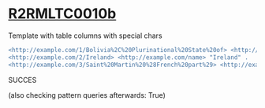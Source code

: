 
# [R2RMLTC0010b](https://www.w3.org/TR/rdb2rdf-test-cases/#R2RMLTC0010b)
Template with table columns with special chars

```diff
<http://example.com/1/Bolivia%2C%20Plurinational%20State%20of> <http://example.com/name> "Bolivia, Plurinational State of" .
<http://example.com/2/Ireland> <http://example.com/name> "Ireland" .
<http://example.com/3/Saint%20Martin%20%28French%20part%29> <http://example.com/name> "Saint Martin (French part)" .
```

SUCCES

(also checking pattern queries afterwards: True)
